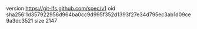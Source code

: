 version https://git-lfs.github.com/spec/v1
oid sha256:1d357922956d964ba0cc9d995f352d1393f27e34d795ec3ab1d09ce9a3dc3521
size 2147
